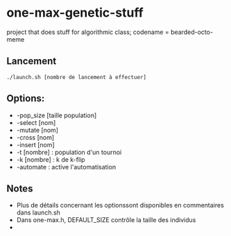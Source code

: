 # one-max-genetic-stuff
project that does stuff for algorithmic class; codename = bearded-octo-meme

## Lancement

`./launch.sh [nombre de lancement à effectuer]`



## Options:


* -pop_size [taille population]
* -select [nom]
* -mutate [nom]
* -cross [nom]
* -insert [nom]
* -t [nombre] : population d'un tournoi
* -k [nombre] : k de k-flip
* -automate : active l'automatisation

## Notes

* Plus de détails concernant les optionssont disponibles en commentaires dans launch.sh
* Dans one-max.h, DEFAULT_SIZE contrôle la taille des individus
* 

